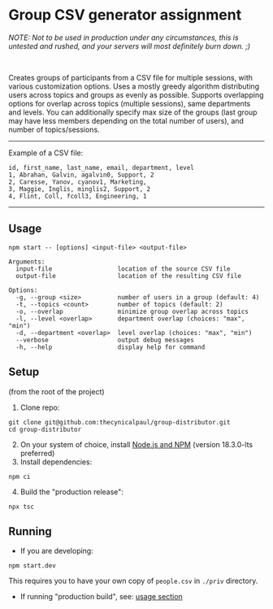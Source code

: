 # Group CSV generator assignment
_NOTE: Not to be used in production under any circumstances, this is untested and rushed, and your servers will most definitely burn down. ;)_

<br/>

Creates groups of participants from a CSV file for multiple sessions, with various customization options. Uses a mostly greedy algorithm distributing users across
topics and groups as evenly as possible. Supports overlapping options for
overlap across topics (multiple sessions), same departments and levels. You can
additionally specify max size of the groups (last group may have less members
depending on the total number of users), and number of topics/sessions.

---

Example of a CSV file:
```
id, first_name, last_name, email, department, level
1, Abrahan, Galvin, agalvin0, Support, 2
2, Caresse, Yanov, cyanov1, Marketing,
3, Maggie, Inglis, minglis2, Support, 2
4, Flint, Coll, fcoll3, Engineering, 1
```
---

## Usage
```
npm start -- [options] <input-file> <output-file>

Arguments:
  input-file                  location of the source CSV file
  output-file                 location of the resulting CSV file

Options:
  -g, --group <size>          number of users in a group (default: 4)
  -t, --topics <count>        number of topics (default: 2)
  -o, --overlap               minimize group overlap across topics
  -l, --level <overlap>       department overlap (choices: "max", "min")
  -d, --department <overlap>  level overlap (choices: "max", "min")
  --verbose                   output debug messages
  -h, --help                  display help for command
```

## Setup
(from the root of the project)
1. Clone repo:
```
git clone git@github.com:thecynicalpaul/group-distributor.git
cd group-distributor
```
2. On your system of choice, install [Node.js and NPM](https://docs.npmjs.com/downloading-and-installing-node-js-and-npm) (version 18.3.0-lts preferred)
3. Install dependencies:
```
npm ci
```
4. Build the "production release":
```
npx tsc
```

## Running
- If you are developing:
```
npm start.dev
```
This requires you to have your own copy of `people.csv` in `./priv` directory.

- If running "production build", see: [usage section](#usage)

